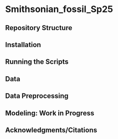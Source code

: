 # Smithsonian_fossil_Sp25


## Repository Structure

## Installation

## Running the Scripts


## Data


## Data Preprocessing

## Modeling: Work in Progress

## Acknowledgments/Citations

